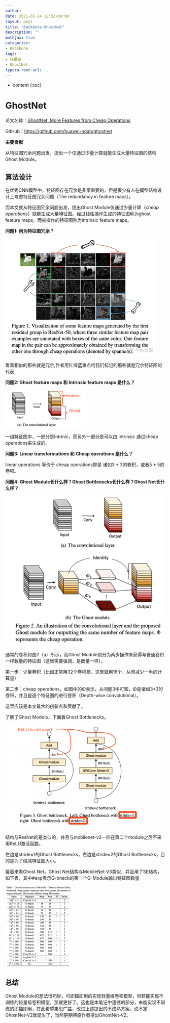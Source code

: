 ```yaml
---
author: 
date: 2021-01-24 12:52+08:00
layout: post
title: "Backbone-GhostNet"
description: ""
mathjax: true
categories:
- Backbone
tags:
- 轻量级
- GhostNet
typora-root-url: ..
---
```


* content
{:toc}
# GhostNet

论文名称：[GhostNet: More Features from Cheap Operations](https://arxiv.org/abs/1911.11907)

GitHub：https://github.com/huawei-noah/ghostnet

**主要贡献**

从特征图冗余问题出发，提出一个仅通过少量计算就能生成大量特征图的结构Ghost Module。

## 算法设计

在优秀CNN模型中，特征图存在冗余是非常重要的，但是很少有人在模型结构设计上考虑特征图冗余问题（The redundancy in feature maps）。

而本文就从特征图冗余问题出发，提出Ghost Module仅通过少量计算（*cheap operations*）就能生成大量特征图。经过线性操作生成的特征图称为ghost feature maps，而被操作的特征图称为intrinsic feature maps。

**问题1: 何为特征图冗余？**

<img src="/assets/classification/img/8/ghostnet-1.jpeg" style="zoom:50%;" />

看着相似的那些就是冗余,作者用红绿蓝重点给我们标记的那些就是冗余特征图的代表

**问题2: Ghost feature maps 和 Intrinsic feature maps 是什么？**

<img src="/assets/classification/img/8/ghostnet-2.jpeg" style="zoom: 25%;" />

一组特征图中，一部分是Intrinic，而另外一部分是可以由 intrinsic 通过cheap operations来生成的。

**问题3: Linear transformations 和 Cheap operations 是什么？**

 linear operations 等价于 cheap operations即是 诸如3 * 3的卷积，或者5 * 5的卷积。

**问题4: Ghost Module长什么样？Ghost Bottlenecks长什么样？Ghost Net长什么样？**

<img src="/assets/classification/img/8/ghostnet-3.jpeg" style="zoom:50%;" />

通常的卷积如图2（a）所示，而Ghost Module则分为两步操作来获得与普通卷积一样数量的特征图（这里需要强调，是数量一样）。

第一步：少量卷积（比如正常用32个卷积核，这里就用16个，从而减少一半的计算量）

第二步：cheap operations，如图中的Φ表示，从问题3中可知，Φ是诸如3*3的卷积，并且是逐个特征图的进行卷积（Depth-wise convolutional）。

这里应该是本文最大的创新点和贡献了。

了解了Ghost Module，下面看Ghost Bottlenecks。

<img src="/assets/classification/img/8/ghostnet-4.png" style="zoom: 50%;" />

结构与ResNet的是类似的，并且与mobilenet-v2一样在第二个module之后不采用ReLU激活函数。

左边是stride=1的Ghost Bottlenecks，右边是stride=2的Ghost Bottlenecks，目的是为了缩减特征图大小。

接着来看Ghost Net，Ghost Net结构与MobileNet-V3类似，并且用了SE结构，如下表，其中#exp表示G-bneck的第一个G-Module输出特征图数量

<img src="/assets/classification/img/8/ghostnet-5.jpeg" style="zoom: 25%;" />

## 总结

Ghost  Module的想法很巧妙，可即插即用的实现轻量级卷积模型，但若能实现不训练的轻量级卷积模型，那就更好了。这也是本笔记中遗憾的部分，未能实现不训练的即插即用，在此希望集思广益，改进上述提出的不成熟方案，说不定GhostNet-V2就诞生了，当然更期待原作者提出GhostNet-V2。